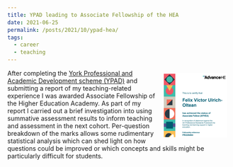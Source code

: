 ```yaml
---
title: YPAD leading to Associate Fellowship of the HEA
date: 2021-06-25
permalink: /posts/2021/10/ypad-hea/
tags:
  - career
  - teaching
---
```



<img src="/images/thumb-heacert.png" style="float:right;padding:1ex;" />After
completing the [York Professional and Academic Development scheme
(YPAD)](https://www.york.ac.uk/staff/teaching/develop/ypad/) and submitting a
report of my teaching-related experience I was awarded Associate Fellowship of
the Higher Education Academy.  As part of my report I carried out a brief
investigation into using summative assessment results to inform teaching and
assessment in the next cohort.  Per-question breakdown of the marks allows some
rudimentary statistical analysis which can shed light on how questions could be
improved or which concepts and skills might be particularly difficult for
students.

